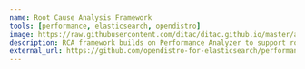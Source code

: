 ```yaml
---
name: Root Cause Analysis Framework 
tools: [performance, elasticsearch, opendistro]
image: https://raw.githubusercontent.com/ditac/ditac.github.io/master/assets/rca.png
description: RCA framework builds on Performance Analyzer to support root cause analysis (RCA) of performance and reliability problems for Elasticsearch instances. This framework would conduct real time root cause analysis of such problems using Performance Analyzer metrics. Root cause analysis can significantly improve operations, administration and provisioning of Elasticsearch clusters, and it can enable Elasticsearch client teams to tune their workloads to reduce errors.
external_url: https://github.com/opendistro-for-elasticsearch/performance-analyzer-rca
---
```

